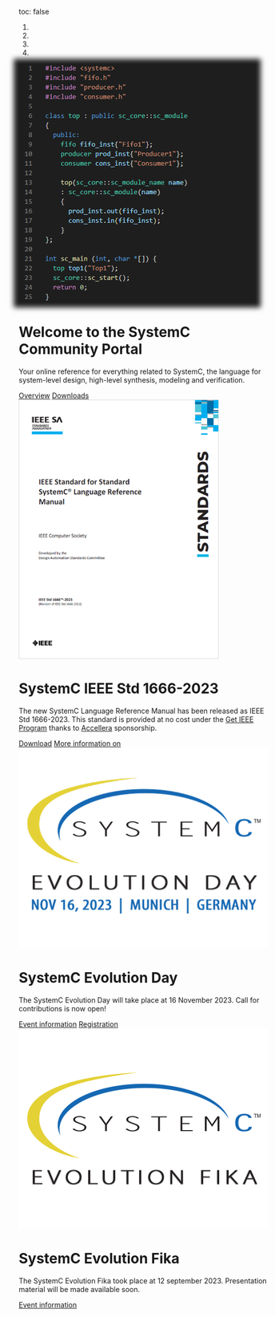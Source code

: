 toc: false

<div id="carousel_homepage" class="carousel slide" data-ride="carousel" data-interval="10000" >
  <ol class="carousel-indicators">
    <li data-target="#carousel_homepage" data-slide-to="0" class="active"></li>
    <li data-target="#carousel_homepage" data-slide-to="1"></li>
    <li data-target="#carousel_homepage" data-slide-to="2"></li>
    <li data-target="#carousel_homepage" data-slide-to="3"></li>
  </ol>
  <div class="carousel-inner">
    <div class="carousel-item active">
      <div class="hero container col-xxl-8 px-4 py-5">
        <div class="row flex-lg-row-reverse align-items-center g-5 py-3">
          <div class="col-10 col-sm-8 col-lg-6">
            <a href="/overview/systemc"><img style="box-shadow: 0px 0px 10px 10px #1e1e1e;" src="/images/sc_example.png" class="d-block mx-lg-auto img-fluid" loading="lazy"></a>
          </div>
          <div class="col-lg-6">
            <h1 class="display-5 fw-bold lh-1 mb-3">Welcome to the SystemC Community Portal</h1>
            <p class="lead">Your online reference for everything related to SystemC, the language for system-level design, high-level synthesis, modeling and verification.</p>
            <a href="/overview/systemc/" class="btn btn-primary btn-lg">Overview</a>
            <a href="/resources/standards/" class="btn btn-secondary btn-lg">Downloads</a>
          </div>
        </div>
      </div>
    </div>
    <div class="carousel-item hero">
      <div class="container col-xxl-8 px-4 py-5">
        <div class="row flex-lg-row-reverse align-items-center g-5 py-5">
          <div class="col-10 col-sm-8 col-lg-6">
            <a href="https://ieeexplore.ieee.org/document/10246125"><img width="400" src="/images/1666-2023-frontpage.png" class="d-block mx-lg-auto img-fluid" loading="lazy"></a>
          </div>
          <div class="col-lg-6">
            <h1 class="display-5 fw-bold lh-1 mb-3">SystemC IEEE Std 1666-2023</h1>
            <p class="lead">The new SystemC Language Reference Manual has been released as IEEE Std 1666-2023. This standard is provided at no cost under the <a href="https://ieeexplore.ieee.org/browse/standards/get-program/page/series?id=80">Get IEEE Program</a> thanks to <a href="https://accellera.org">Accellera</a> sponsorship.</p>
            <a href="https://ieeexplore.ieee.org/document/10246125" class="btn btn-primary btn-lg">Download</a>
            <a href="https://standards.ieee.org/ieee/1666/7293/" class="btn btn-secondary btn-lg">More information on </a>
          </div>
        </div>
      </div>
    </div>
    <div class="carousel-item hero">
      <div class="container col-xxl-8 px-4 py-5">
        <div class="row flex-lg-row-reverse align-items-center g-5 py-5">
          <div class="col-10 col-sm-8 col-lg-6">
            <a href="/events/sced2022/"><img src="/images/SCED-2023-Logo-400x500px.png" class="d-block mx-lg-auto img-fluid" loading="lazy"></a>
          </div>
          <div class="col-lg-6">
            <h1 class="display-5 fw-bold lh-1 mb-3">SystemC Evolution Day</h1>
            <p class="lead">The SystemC Evolution Day will take place at 16 November 2023. Call for contributions is now open!</p>
            <!--<a href="/events/sced2022/" class="btn btn-primary btn-lg">Program and Presentations</a>-->
            <a href="/events/sced2023/" class="btn btn-primary btn-lg">Event information</a>
            <a href="https://dvcon-europe.org/registration/" class="btn btn-secondary btn-lg">Registration</a>
          </div>
        </div>
      </div>
    </div>
    <div class="carousel-item hero">
      <div class="container col-xxl-8 px-4 py-5">
        <div class="row flex-lg-row-reverse align-items-center g-5 py-5">
          <div class="col-10 col-sm-8 col-lg-6">
            <a href="/events/scef202309/"><img src="/images/scef-400.png" class="d-block mx-lg-auto img-fluid" loading="lazy"></a>
          </div>
          <div class="col-lg-6">
            <h1 class="display-5 fw-bold lh-1 mb-3">SystemC Evolution Fika</h1>
            <p class="lead">The SystemC Evolution Fika took place at 12 september 2023. Presentation material will be made available soon.</p>
            <a href="/events/scef202309/" class="btn btn-primary btn-lg">Event information</a>
            <!--<a href="https://form.jotform.com/232145897122962" class="btn btn-secondary btn-lg">Register now</a>-->
          </div>
        </div>
      </div>
    </div>
  </div>
</div>
